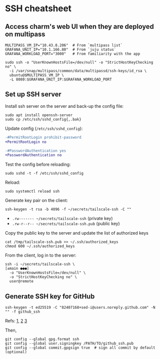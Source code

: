 # SSH cheatsheet

## Access charm's web UI when they are deployed on multipass
```shell
MULTIPASS_VM_IP="10.43.8.206"  # From `multipass list`
GRAFANA_UNIT_IP="10.1.166.80"  # From `juju status`
GRAFANA_WORKLOAD_PORT="3000"   # From familiarity with the app

sudo ssh -o "UserKnownHostsFile=/dev/null" -o "StrictHostKeyChecking no" \
  -i /var/snap/multipass/common/data/multipassd/ssh-keys/id_rsa \
  ubuntu@$MULTIPASS_VM_IP \
  -L 8080:$GRAFANA_UNIT_IP:$GRAFANA_WORKLOAD_PORT
```

## Set up SSH server
Install ssh server on the server and back-up the config file:
```
sudo apt install openssh-server
sudo cp /etc/ssh/sshd_config{,.bak}
```

Update config (`/etc/ssh/sshd_config`):
```diff
-#PermitRootLogin prohibit-password
+PermitRootLogin no

-#PasswordAuthentication yes
+PasswordAuthentication no
```

Test the config before reloading:
```
sudo sshd -t -f /etc/ssh/sshd_config
```

Reload:
```
sudo systemctl reload ssh
```

Generate key pair on the client:
```
ssh-keygen -t rsa -b 4096 -f ~/secrets/tailscale-ssh -C ""
```

- `.rw------- ~/secrets/tailscale-ssh` (private key)
- `.rw-r--r-- ~/secrets/tailscale-ssh.pub` (public key)

Copy the public key to the server and update the list of authorized keys
```
cat /tmp/tailscale-ssh.pub >> ~/.ssh/authorized_keys
chmod 600 ~/.ssh/authorized_keys
```

From the client, log in to the server:
```
ssh -i ~/secrets/tailscale-ssh \                                                                                                                                                                   [±main ●●●]
  -o "UserKnownHostsFile=/dev/null" \
  -o "StrictHostKeyChecking no" \
  user@remote
```

## Generate SSH key for GitHub
```shell
ssh-keygen -t ed25519 -C "82407168+sed-i@users.noreply.github.com" -N "" -f github_ssh
```

Refs:
[1](https://docs.github.com/en/authentication/connecting-to-github-with-ssh/generating-a-new-ssh-key-and-adding-it-to-the-ssh-agent),
[2](https://github.com/settings/keys)
[3](https://docs.github.com/en/authentication/managing-commit-signature-verification/telling-git-about-your-signing-key)

Then,
```shell
git config --global gpg.format ssh
git config --global user.signingkey /PATH/TO/github_ssh.pub
git config --global commit.gpgsign true  # sign all commit by default (optional)
```
